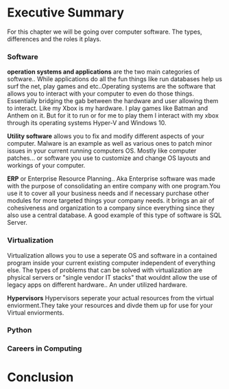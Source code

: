 # **Executive Summary**
For this chapter we will be going over computer software. The types, differences and the roles it plays. 

### **Software**
**operation systems and applications** are the two main categories of software.. While applications do all the fun things like run databases 
help us surf the net, play games and etc..Operating systems are the software that allows you to interact with your computer to even do those things. Essentially 
bridging the gab between the hardware and user allowing them to interact. Like my Xbox is my hardware. I play games like Batman and Anthem on it. But for it to run
or for me to play them I interact with my xbox through its operating systems Hyper-V and Windows 10.

**Utility software** allows you to fix and modify different aspects of your computer. Malware is an example as well as various ones to patch minor issues in your current 
running computers OS. Mostly like computer patches... or software you use to customize and change OS layouts and workings of your computer.

**ERP** or Enterprise Resource Planning.. Aka Enterprise software was made with the purpose of consolidating an entire company with one program.You use it to cover all your business needs and if necessary purchase other modules for more targeted things your company needs. it brings an air of cohesiveness and organization to a company since everything since they also use a central database. A good example of this type of software is SQL Server. 

### **Virtualization**
Virtualization allows you to use a seperate OS and software in a contained program inside your current existing computer independent of everything else. 
The types of problems that can be solved with virtualization are physical servers or "single vendor IT stacks" that wouldnt allow the use of legacy apps on different hardware..
An under utilized hardware.

**Hypervisors**
Hypervisors seperate your actual resources from the virtual enviorment.They take your resources and divde them up for use for your Virtual enviorments.

### **Python**


### **Careers in Computing**


# **Conclusion**
